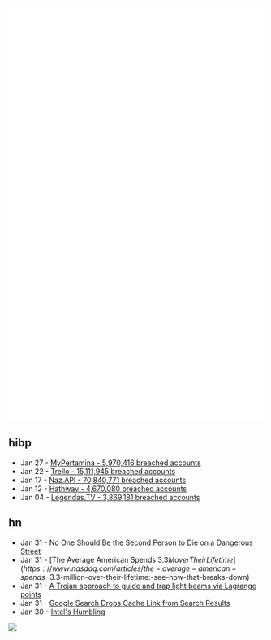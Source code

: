 ![Metrics](https://raw.githubusercontent.com/phixion/phixion/master/metrics.svg)

## hibp

<!--
for https://github.com/phixion/phixion/blob/main/.github/workflows/feeds.yml
-->
<!--START_SECTION:haveibeenpwnd-->
- Jan 27 - [MyPertamina - 5,970,416 breached accounts](https://haveibeenpwned.com/PwnedWebsites#MyPertamina)
- Jan 22 - [Trello - 15,111,945 breached accounts](https://haveibeenpwned.com/PwnedWebsites#Trello)
- Jan 17 - [Naz.API - 70,840,771 breached accounts](https://haveibeenpwned.com/PwnedWebsites#NazApi)
- Jan 12 - [Hathway - 4,670,080 breached accounts](https://haveibeenpwned.com/PwnedWebsites#Hathway)
- Jan 04 - [Legendas.TV - 3,869,181 breached accounts](https://haveibeenpwned.com/PwnedWebsites#LegendasTV)
<!--END_SECTION:haveibeenpwnd-->

## hn

<!--
for https://github.com/phixion/phixion/blob/main/.github/workflows/feeds.yml
-->
<!--START_SECTION:hn-->
- Jan 31 - [No One Should Be the Second Person to Die on a Dangerous Street](https://www.strongtowns.org/journal/2024/1/26/no-one-should-be-the-second-person-to-die-on-a-dangerous-street)
- Jan 31 - [The Average American Spends $3.3M over Their Lifetime](https://www.nasdaq.com/articles/the-average-american-spends-$3.3-million-over-their-lifetime:-see-how-that-breaks-down)
- Jan 31 - [A Trojan approach to guide and trap light beams via Lagrange points](https://phys.org/news/2024-01-trojan-approach-lagrange.html)
- Jan 31 - [Google Search Drops Cache Link from Search Results](https://www.seroundtable.com/google-search-drops-cache-link-from-search-results-36787.html)
- Jan 30 - [Intel's Humbling](https://stratechery.com/2024/intels-humbling/)
<!--END_SECTION:hn-->

<!--
for https://yhype.me
-->
![](https://hit.yhype.me/github/profile?user_id=13013670)
